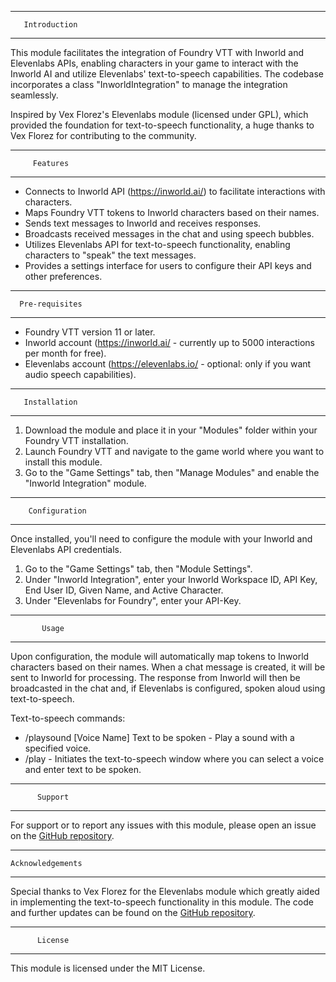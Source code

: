 -------------------------------------
       Introduction
-------------------------------------

This module facilitates the integration of Foundry VTT with Inworld and Elevenlabs APIs, enabling characters in your game to interact with the Inworld AI and utilize Elevenlabs' text-to-speech capabilities. The codebase incorporates a class "InworldIntegration" to manage the integration seamlessly.

Inspired by Vex Florez's Elevenlabs module (licensed under GPL), which provided the foundation for text-to-speech functionality, a huge thanks to Vex Florez for contributing to the community.

-------------------------------------
         Features
-------------------------------------

- Connects to Inworld API (https://inworld.ai/) to facilitate interactions with characters.
- Maps Foundry VTT tokens to Inworld characters based on their names.
- Sends text messages to Inworld and receives responses.
- Broadcasts received messages in the chat and using speech bubbles.
- Utilizes Elevenlabs API for text-to-speech functionality, enabling characters to "speak" the text messages.
- Provides a settings interface for users to configure their API keys and other preferences.  

-------------------------------------
      Pre-requisites
-------------------------------------

- Foundry VTT version 11 or later.
- Inworld account (https://inworld.ai/ - currently up to 5000 interactions per month for free).
- Elevenlabs account (https://elevenlabs.io/ - optional: only if you want audio speech capabilities).

-------------------------------------
       Installation
-------------------------------------

1. Download the module and place it in your "Modules" folder within your Foundry VTT installation.
2. Launch Foundry VTT and navigate to the game world where you want to install this module.
3. Go to the "Game Settings" tab, then "Manage Modules" and enable the "Inworld Integration" module.

-------------------------------------
        Configuration
-------------------------------------

Once installed, you'll need to configure the module with your Inworld and Elevenlabs API credentials.

1. Go to the "Game Settings" tab, then "Module Settings".
2. Under "Inworld Integration", enter your Inworld Workspace ID, API Key, End User ID, Given Name, and Active Character.
3. Under "Elevenlabs for Foundry", enter your API-Key.

-------------------------------------
           Usage
-------------------------------------

Upon configuration, the module will automatically map tokens to Inworld characters based on their names. When a chat message is created, it will be sent to Inworld for processing. The response from Inworld will then be broadcasted in the chat and, if Elevenlabs is configured, spoken aloud using text-to-speech.

Text-to-speech commands:
- /playsound [Voice Name] Text to be spoken - Play a sound with a specified voice.
- /play - Initiates the text-to-speech window where you can select a voice and enter text to be spoken.

-------------------------------------
          Support
-------------------------------------

For support or to report any issues with this module, please open an issue on the [GitHub repository](https://github.com/Garsondee/InworldIntegration).

-------------------------------------
    Acknowledgements
-------------------------------------

Special thanks to Vex Florez for the Elevenlabs module which greatly aided in implementing the text-to-speech functionality in this module. The code and further updates can be found on the [GitHub repository](https://github.com/Garsondee/InworldIntegration).


-------------------------------------
          License
-------------------------------------

This module is licensed under the MIT License.


